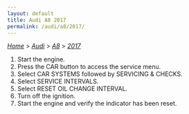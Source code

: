 ```yaml
---
layout: default
title: Audi A8 2017
permalink: /audi/a8/2017/
---
```

[*Home*](/) > [*Audi*](/audi/) > [*A8*](/audi/a8/) > [*2017*](/audi/a8/2017/)
1. Start the engine.
2. Press the CAR button to access the service menu.
3. Select CAR SYSTEMS followed by SERVICING & CHECKS.
4. Select SERVICE INTERVALS.
5. Select RESET OIL CHANGE INTERVAL.
6. Turn off the ignition.
7. Start the engine and verify the indicator has been reset.